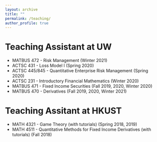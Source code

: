 ```yaml
---
layout: archive
title: ""
permalink: /teaching/
author_profile: true
---
```


# Teaching Assistant at UW
* MATBUS 472 - Risk Management (Winter 2021)
* ACTSC 431 - Loss Model I (Spring 2020)
* ACTSC 445/845 - Quantitative Enterprise Risk Management (Spring 2020)
* ACTSC 231 - Introductory Financial Mathematics (Winter 2020)
* MATBUS 471 - Fixed Income Securities (Fall 2019, 2020, Winter 2020)
* MATBUS 470 - Derivatives (Fall 2019, 2020, Winter 2021)

# Teaching Assitant at HKUST
* MATH 4321 - Game Theory (with tutorials) (Spring 2018, 2019)
* MATH 4511 - Quantitative Methods for Fixed Income Derivatives (with tutorials) (Fall 2018)
